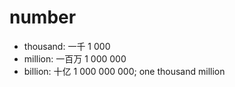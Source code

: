 # number

- thousand: 一千 1 000
- million: 一百万 1 000 000
- billion: 十亿 1 000 000 000; one thousand million
